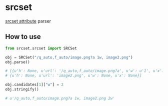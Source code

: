 srcset
=====

[srcset attribute](https://developer.mozilla.org/en-US/docs/Web/HTML/Element/img#attr-srcset) parser

## How to use
```python
from srcset.srcset import SRCSet

obj = SRCSet("/q_auto,f_auto/image.png?a 1w, image2.png")
obj.parse()

# [{u'h': None, u'url': '/q_auto,f_auto/image.png?a', u'w': u'1', u'x': None},
# {u'h': None, u'url': 'image2.png', u'w': None, u'x': None}]

obj.candidates[1]["w"] = 2
obj.stringify()

# u'/q_auto,f_auto/image.png?a 1w, image2.png 2w'
```
